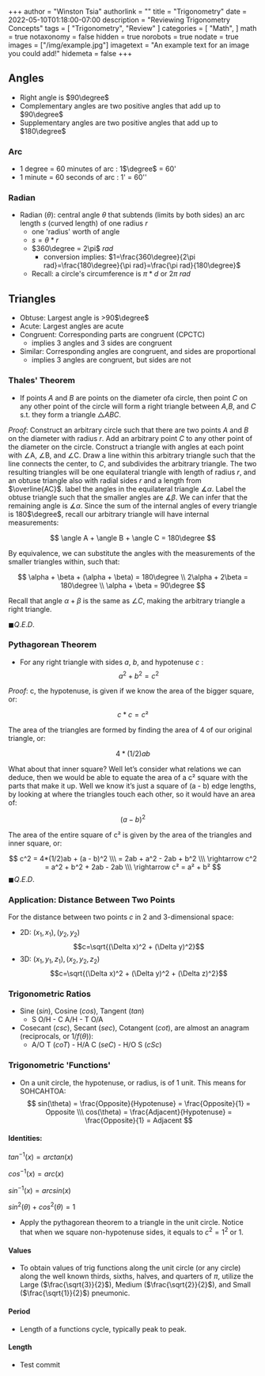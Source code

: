 +++
author = "Winston Tsia"
authorlink = ""
title = "Trigonometry"
date = 2022-05-10T01:18:00-07:00
description = "Reviewing Trigonometry Concepts"
tags = [
    "Trigonometry",
    "Review"
]
categories = [
    "Math",
]
math = true
notaxonomy = false
hidden = true
norobots = true
nodate = true
images = ["/img/example.jpg"]
imagetext = "An example text for an image you could add!"
hidemeta = false
+++
## Angles
- Right angle is $90\degree$
- Complementary angles are two positive angles that add up to $90\degree$
- Supplementary angles are two positive angles that add up to $180\degree$
### Arc
- 1 degree = 60 minutes of arc : 1$\degree$ = 60'
- 1 minute = 60 seconds of arc : 1' = 60''
### Radian
- Radian ($\theta$): central angle $\theta$ that subtends (limits by both sides) an arc length $s$ (curved length) of one radius $r$
  - one 'radius' worth of angle
  - $s = \theta * r$
  - $360\degree = 2\pi$ $rad$
    - conversion implies: $1=\frac{360\degree}{2\pi rad}=\frac{180\degree}{\pi rad}=\frac{\pi rad}{180\degree}$
  - Recall: a circle's circumference is $\pi*d$ or $2\pi$ $rad$
## Triangles 
- Obtuse: Largest angle is >90$\degree$
- Acute: Largest angles are acute
- Congruent: Corresponding parts are congruent (CPCTC)
  - implies 3 angles and 3 sides are congruent
- Similar: Corresponding angles are congruent, and sides are proportional
  - implies 3 angles are congruent, but sides are not

### Thales' Theorem
- If points $A$ and $B$ are points on the diameter ofa circle, then point $C$ on any other point of the circle will form a right triangle between $A$,$B$, and $C$ s.t. they form a triangle $\triangle ABC$.

$Proof$: Construct an arbitrary circle such that there are two points $A$ and $B$ on the diameter with radius $r$. Add an arbitrary point $C$ to any other point of the diameter on the circle. Construct a triangle with angles at each point with $\angle$A, $\angle$B, and $\angle$C. Draw a line within this arbitrary triangle such that the line connects the center, to $C$, and subdivides the arbitrary triangle. The two resulting triangles will be one equilateral triangle with length of radius $r$, and an obtuse triangle also with radial sides $r$ and a length from $\overline{AC}$. label the angles in the equilateral triangle $\measuredangle\alpha$. Label the obtuse triangle such that the smaller angles are $\measuredangle\beta$. We can infer that the remaining angle is $\measuredangle\alpha$. Since the sum of the internal angles of every triangle is 180$\degree$, recall our arbitrary triangle will have internal measurements: 

$$
\angle A + \angle B + \angle C = 180\degree
$$

By equivalence, we can substitute the angles with the measurements of the smaller triangles within, such that:

$$
\alpha + \beta + (\alpha + \beta) = 180\degree
\\
2\alpha + 2\beta = 180\degree
\\
\alpha + \beta = 90\degree
$$

Recall that angle $\alpha + \beta$ is the same as $\angle C$, making the arbitrary triangle a right triangle. 

$\blacksquare Q.E.D.$

### Pythagorean Theorem
- For any right triangle with sides $a$, $b$, and hypotenuse $c$ : 
$$a^2 + b^2 = c^2$$

$Proof$: c, the hypotenuse, is given if we know the area of the bigger square, or:

$$c*c = c²$$

The area of the triangles are formed by finding the area of 4 of our original triangle, or:

$$4*(1/2)ab$$

What about that inner square? Well let’s consider what relations we can deduce, then we would be able to equate the area of a c² square with the parts that make it up. Well we know it’s just a square of (a - b) edge lengths, by looking at where the triangles touch each other, so it would have an area of:

$$(a - b)^2$$

The area of the entire square of c² is given by the area of the triangles and inner square, or:

$$
c^2 = 4*(1/2)ab + (a - b)^2 
\\\ = 2ab + a^2 - 2ab + b^2
\\\ 
\rightarrow c^2 = a^2 + b^2 + 2ab - 2ab
\\\
\rightarrow c² = a² + b²
$$
$\blacksquare Q.E.D.$

### Application: Distance Between Two Points
For the distance between two points $c$ in 2 and 3-dimensional space: 
- 2D: $(x_1, x_1), (y_2,y_2)$
  $$c=\sqrt{(\Delta x)^2 + (\Delta y)^2}$$
- 3D: $(x_1,y_1,z_1), (x_2,y_2,z_2)$
  $$c=\sqrt{(\Delta x)^2 + (\Delta y)^2 + (\Delta z)^2}$$

### Trigonometric Ratios
- Sine ($sin$), Cosine ($cos$), Tangent ($tan$)
  - S O/H - C A/H - T O/A
- Cosecant ($csc$), Secant ($sec$), Cotangent ($cot$), are almost an anagram (reciprocals, or $1/f(\theta)$): 
  - A/O T ($coT$) - H/A C ($seC$) - H/O S ($cSc$)

### Trigonometric 'Functions'
- On a unit circle, the hypotenuse, or radius, is of 1 unit. This means for SOHCAHTOA:
$$
sin(\theta) = \frac{Opposite}{Hypotenuse} = \frac{Opposite}{1} = Opposite
\\\
cos(\theta) = \frac{Adjacent}{Hypotenuse} = \frac{Opposite}{1} = Adjacent
$$

#### Identities:
$tan^{-1}(x) = arctan(x)$

$cos^{-1}(x) = arc(x)$

$sin^{-1}(x) = arcsin(x)$

$sin^2(\theta) + cos^2(\theta) = 1$
- Apply the pythagorean theorem to a triangle in the unit circle. Notice that when we square non-hypotenuse sides, it equals to $c^2 = 1^2$ or $1$.

#### Values
- To obtain values of trig functions along the unit circle (or any circle) along the well known thirds, sixths, halves, and quarters of $\pi$, utilize the Large ($\frac{\sqrt{3}}{2}$), Medium ($\frac{\sqrt{2}}{2}$), and Small ($\frac{\sqrt{1}}{2}$) pneumonic.

#### Period
- Length of a functions cycle, typically peak to peak.

#### Length
- Test commit

